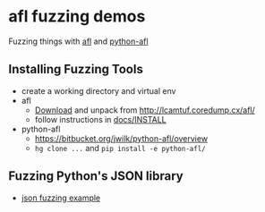 # afl fuzzing demos
Fuzzing things with [afl](http://lcamtuf.coredump.cx/afl/) and [python-afl](https://bitbucket.org/jwilk/python-afl/overview)

## Installing Fuzzing Tools

- create a working directory and virtual env
- afl
    - [Download](http://lcamtuf.coredump.cx/afl/releases/afl-latest.tgz) and unpack from http://lcamtuf.coredump.cx/afl/
    - follow instructions in [docs/INSTALL](https://github.com/mcarpenter/afl/blob/master/docs/INSTALL)
- python-afl
    - https://bitbucket.org/jwilk/python-afl/overview
    - `hg clone ...` and `pip install -e python-afl/`

## Fuzzing Python's JSON library

- [json fuzzing example](https://github.com/tomviner/afl-fuzzing-demos/blob/master/json)
